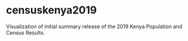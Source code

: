 # censuskenya2019
Visualization of initial summary release of the 2019 Kenya Population and  Census Results.
